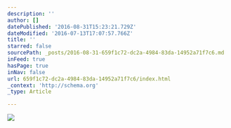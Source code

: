 ```yaml
---
description: ''
author: []
datePublished: '2016-08-31T15:23:21.729Z'
dateModified: '2016-07-13T17:07:57.766Z'
title: ''
starred: false
sourcePath: _posts/2016-08-31-659f1c72-dc2a-4984-83da-14952a71f7c6.md
inFeed: true
hasPage: true
inNav: false
url: 659f1c72-dc2a-4984-83da-14952a71f7c6/index.html
_context: 'http://schema.org'
_type: Article

---
```

![](https://the-grid-user-content.s3-us-west-2.amazonaws.com/98d2dd25-4ff6-4c9f-881f-3db17593165d.jpg)
